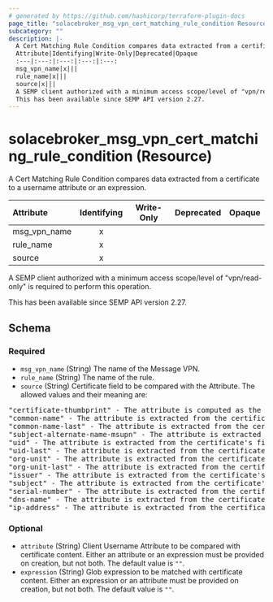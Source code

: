 ```yaml
---
# generated by https://github.com/hashicorp/terraform-plugin-docs
page_title: "solacebroker_msg_vpn_cert_matching_rule_condition Resource - solacebroker"
subcategory: ""
description: |-
  A Cert Matching Rule Condition compares data extracted from a certificate to a username attribute or an expression.
  Attribute|Identifying|Write-Only|Deprecated|Opaque
  :---|:---:|:---:|:---:|:---:
  msg_vpn_name|x|||
  rule_name|x|||
  source|x|||
  A SEMP client authorized with a minimum access scope/level of "vpn/read-only" is required to perform this operation.
  This has been available since SEMP API version 2.27.
---
```


# solacebroker_msg_vpn_cert_matching_rule_condition (Resource)

A Cert Matching Rule Condition compares data extracted from a certificate to a username attribute or an expression.


Attribute|Identifying|Write-Only|Deprecated|Opaque
:---|:---:|:---:|:---:|:---:
msg_vpn_name|x|||
rule_name|x|||
source|x|||



A SEMP client authorized with a minimum access scope/level of "vpn/read-only" is required to perform this operation.

This has been available since SEMP API version 2.27.



<!-- schema generated by tfplugindocs -->
## Schema

### Required

- `msg_vpn_name` (String) The name of the Message VPN.
- `rule_name` (String) The name of the rule.
- `source` (String) Certificate field to be compared with the Attribute. The allowed values and their meaning are:

<pre>
"certificate-thumbprint" - The attribute is computed as the SHA-1 hash over the entire DER-encoded contents of the client certificate.
"common-name" - The attribute is extracted from the certificate's first instance of the Common Name attribute in the Subject DN.
"common-name-last" - The attribute is extracted from the certificate's last instance of the Common Name attribute in the Subject DN.
"subject-alternate-name-msupn" - The attribute is extracted from the certificate's Other Name type of the Subject Alternative Name and must have the msUPN signature.
"uid" - The attribute is extracted from the certificate's first instance of the User Identifier attribute in the Subject DN.
"uid-last" - The attribute is extracted from the certificate's last instance of the User Identifier attribute in the Subject DN.
"org-unit" - The attribute is extracted from the certificate's first instance of the Org Unit attribute in the Subject DN.
"org-unit-last" - The attribute is extracted from the certificate's last instance of the Org Unit attribute in the Subject DN.
"issuer" - The attribute is extracted from the certificate's Issuer DN.
"subject" - The attribute is extracted from the certificate's Subject DN.
"serial-number" - The attribute is extracted from the certificate's Serial Number.
"dns-name" - The attribute is extracted from the certificate's Subject Alt Name DNS Name.
"ip-address" - The attribute is extracted from the certificate's Subject Alt Name IP Address.
</pre>

### Optional

- `attribute` (String) Client Username Attribute to be compared with certificate content. Either an attribute or an expression must be provided on creation, but not both. The default value is `""`.
- `expression` (String) Glob expression to be matched with certificate content. Either an expression or an attribute must be provided on creation, but not both. The default value is `""`.
